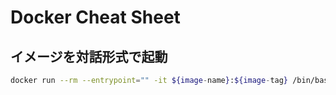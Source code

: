 # Docker Cheat Sheet

## イメージを対話形式で起動
```bash
docker run --rm --entrypoint="" -it ${image-name}:${image-tag} /bin/bash
```
